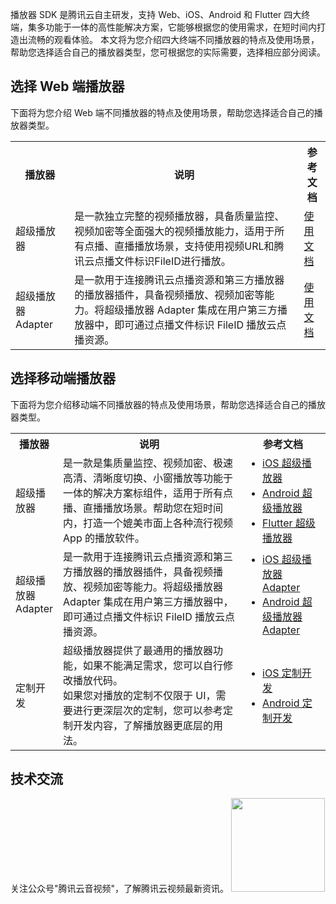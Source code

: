 播放器 SDK 是腾讯云自主研发，支持 Web、iOS、Android 和 Flutter 四大终端，集多功能于一体的高性能解决方案，它能够根据您的使用需求，在短时间内打造出流畅的观看体验。
本文将为您介绍四大终端不同播放器的特点及使用场景，帮助您选择适合自己的播放器类型，您可根据您的实际需要，选择相应部分阅读。

## 选择 Web 端播放器

下面将为您介绍 Web 端不同播放器的特点及使用场景，帮助您选择适合自己的播放器类型。

<table>
<tr><th>播放器</th><th>说明</th><th>参考文档</th></tr>
<tr>
<td>超级播放器</td>
<td>是一款独立完整的视频播放器，具备质量监控、视频加密等全面强大的视频播放能力，适用于所有点播、直播播放场景，支持使用视频URL和腾讯云点播文件标识FileID进行播放。</td>
<td><a href="https://cloud.tencent.com/document/product/881/30818">使用文档</a></td>
</tr><tr>
<td>超级播放器 Adapter</td>
<td>是一款用于连接腾讯云点播资源和第三方播放器的播放器插件，具备视频播放、视频加密等能力。将超级播放器 Adapter 集成在用户第三方播放器中，即可通过点播文件标识 FileID 播放云点播资源。</td>
<td><a href="https://cloud.tencent.com/document/product/881/30824">使用文档</a></td>
</tr></table>


## 选择移动端播放器

下面将为您介绍移动端不同播放器的特点及使用场景，帮助您选择适合自己的播放器类型。

<table>
<tr><th width=14%>播放器</th><th>说明</th><th width=27%>参考文档</th></tr>
<tr>
<td>超级播放器</td>
<td>是一款是集质量监控、视频加密、极速高清、清晰度切换、小窗播放等功能于一体的解决方案标组件，适用于所有点播、直播播放场景。帮助您在短时间内，打造一个媲美市面上各种流行视频 App 的播放软件。</td>
<td><ul style="margin:0">
    <li/><a href="https://cloud.tencent.com/document/product/881/20208">iOS 超级播放器</a> 
    <li/><a href="https://cloud.tencent.com/document/product/881/20213">Android 超级播放器</a> 
    <li/><a href="https://cloud.tencent.com/document/product/266/58778">Flutter 超级播放器</a>
</ul></td>
</tr><tr>
<td>超级播放器 Adapter</td>
<td>是一款用于连接腾讯云点播资源和第三方播放器的播放器插件，具备视频播放、视频加密等能力。将超级播放器 Adapter 集成在用户第三方播放器中，即可通过点播文件标识 FileID 播放云点播资源。</td>
<td><ul style="margin:0">
    <li/><a href="https://cloud.tencent.com/document/product/881/20209">iOS 超级播放器 Adapter</a>
    <li/><a href="https://cloud.tencent.com/document/product/881/20214">Android 超级播放器 Adapter</a>
</ul></td>
</tr><tr>
<td>定制开发</td>
<td>超级播放器提供了最通用的播放器功能，如果不能满足需求，您可以自行修改播放代码。<br>如果您对播放的定制不仅限于 UI，需要进行更深层次的定制，您可以参考定制开发内容，了解播放器更底层的用法。</td>
<td><ul style="margin:0">
	<li/><a href="https://cloud.tencent.com/document/product/881/20210">iOS 定制开发</a> 
	<li/><a href="https://cloud.tencent.com/document/product/881/20215">Android 定制开发</a>
</ul></td>
</tr></table>


## 技术交流

关注公众号"腾讯云音视频"，了解腾讯云视频最新资讯。
<img src="https://main.qcloudimg.com/raw/1c414d4d70e910289eac02b2e14e8c03.jpg" width="150">

